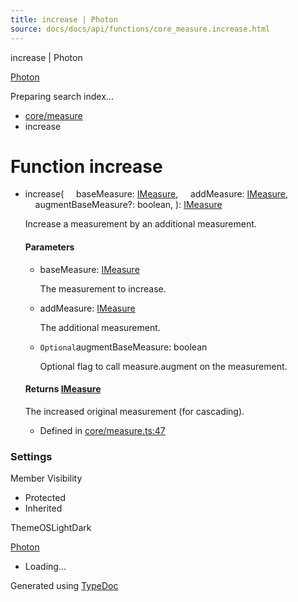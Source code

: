 ```yaml
---
title: increase | Photon
source: docs/docs/api/functions/core_measure.increase.html
---
```


increase | Photon

[Photon](../index.md)




Preparing search index...

* [core/measure](../modules/core_measure.md)
* increase

# Function increase

* increase(
      baseMeasure: [IMeasure](../interfaces/core_maker.IMeasure.md),
      addMeasure: [IMeasure](../interfaces/core_maker.IMeasure.md),
      augmentBaseMeasure?: boolean,
  ): [IMeasure](../interfaces/core_maker.IMeasure.md)

  Increase a measurement by an additional measurement.

  #### Parameters

  + baseMeasure: [IMeasure](../interfaces/core_maker.IMeasure.md)

    The measurement to increase.
  + addMeasure: [IMeasure](../interfaces/core_maker.IMeasure.md)

    The additional measurement.
  + `Optional`augmentBaseMeasure: boolean

    Optional flag to call measure.augment on the measurement.

  #### Returns [IMeasure](../interfaces/core_maker.IMeasure.md)

  The increased original measurement (for cascading).

  + Defined in [core/measure.ts:47](https://github.com/mwhite454/photon/blob/main/packages/photon/src/core/measure.ts#L47)

### Settings

Member Visibility

* Protected
* Inherited

ThemeOSLightDark

[Photon](../index.md)

* Loading...

Generated using [TypeDoc](https://typedoc.org/)
